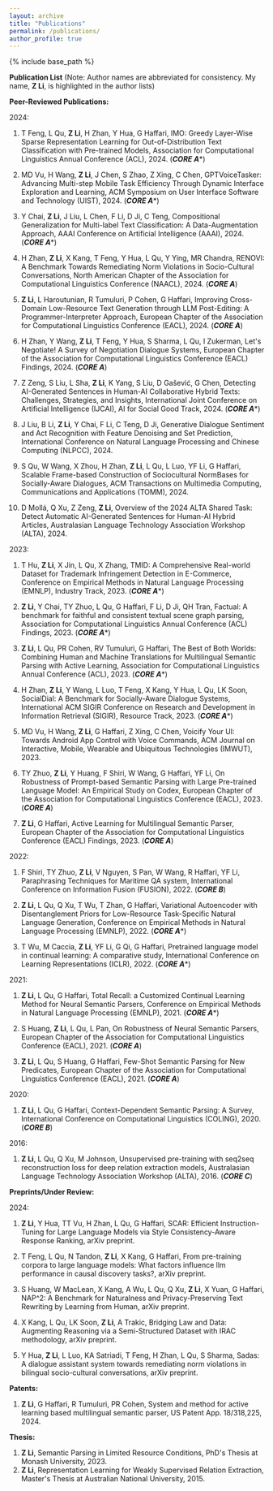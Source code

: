```yaml
---
layout: archive
title: "Publications"
permalink: /publications/
author_profile: true
---
```


{% include base_path %}

**Publication List**
(Note: Author names are abbreviated for consistency. My name, **Z Li**, is highlighted in the author lists)

**Peer-Reviewed Publications:**

2024:
1. T Feng, L Qu, **Z Li**, H Zhan, Y Hua, G Haffari, IMO: Greedy Layer-Wise Sparse Representation Learning for Out-of-Distribution Text Classification with Pre-trained Models, Association for Computational Linguistics Annual Conference (ACL), 2024. (***CORE A****)

2. MD Vu, H Wang, **Z Li**, J Chen, S Zhao, Z Xing, C Chen, GPTVoiceTasker: Advancing Multi-step Mobile Task Efficiency Through Dynamic Interface Exploration and Learning, ACM Symposium on User Interface Software and Technology (UIST), 2024. (***CORE A****)

3. Y Chai, **Z Li**, J Liu, L Chen, F Li, D Ji, C Teng, Compositional Generalization for Multi-label Text Classification: A Data-Augmentation Approach, AAAI Conference on Artificial Intelligence (AAAI), 2024. (***CORE A****)

4. H Zhan, **Z Li**, X Kang, T Feng, Y Hua, L Qu, Y Ying, MR Chandra, RENOVI: A Benchmark Towards Remediating Norm Violations in Socio-Cultural Conversations, North American Chapter of the Association for Computational Linguistics Conference (NAACL), 2024. (***CORE A***)

5. **Z Li**, L Haroutunian, R Tumuluri, P Cohen, G Haffari, Improving Cross-Domain Low-Resource Text Generation through LLM Post-Editing: A Programmer-Interpreter Approach, European Chapter of the Association for Computational Linguistics Conference (EACL), 2024. (***CORE A***)

6. H Zhan, Y Wang, **Z Li**, T Feng, Y Hua, S Sharma, L Qu, I Zukerman, Let's Negotiate! A Survey of Negotiation Dialogue Systems, European Chapter of the Association for Computational Linguistics Conference (EACL) Findings, 2024. (***CORE A***)

7. Z Zeng, S Liu, L Sha, **Z Li**, K Yang, S Liu, D Gašević, G Chen, Detecting AI-Generated Sentences in Human-AI Collaborative Hybrid Texts: Challenges, Strategies, and Insights, International Joint Conference on Artificial Intelligence (IJCAI), AI for Social Good Track, 2024. (***CORE A****)

8. J Liu, B Li, **Z Li**, Y Chai, F Li, C Teng, D Ji, Generative Dialogue Sentiment and Act Recognition with Feature Denoising and Set Prediction, International Conference on Natural Language Processing and Chinese Computing (NLPCC), 2024.

9. S Qu, W Wang, X Zhou, H Zhan, **Z Li**, L Qu, L Luo, YF Li, G Haffari, Scalable Frame-based Construction of Sociocultural NormBases for Socially-Aware Dialogues, ACM Transactions on Multimedia Computing, Communications and Applications (TOMM), 2024.

10. D Mollá, Q Xu, Z Zeng, **Z Li**, Overview of the 2024 ALTA Shared Task: Detect Automatic AI-Generated Sentences for Human-AI Hybrid Articles, Australasian Language Technology Association Workshop (ALTA), 2024.

2023:
1. T Hu, **Z Li**, X Jin, L Qu, X Zhang, TMID: A Comprehensive Real-world Dataset for Trademark Infringement Detection in E-Commerce, Conference on Empirical Methods in Natural Language Processing (EMNLP), Industry Track, 2023. (***CORE A****)

2. **Z Li**, Y Chai, TY Zhuo, L Qu, G Haffari, F Li, D Ji, QH Tran, Factual: A benchmark for faithful and consistent textual scene graph parsing, Association for Computational Linguistics Annual Conference (ACL) Findings, 2023. (***CORE A****)

3. **Z Li**, L Qu, PR Cohen, RV Tumuluri, G Haffari, The Best of Both Worlds: Combining Human and Machine Translations for Multilingual Semantic Parsing with Active Learning, Association for Computational Linguistics Annual Conference (ACL), 2023. (***CORE A****)

4. H Zhan, **Z Li**, Y Wang, L Luo, T Feng, X Kang, Y Hua, L Qu, LK Soon, SocialDial: A Benchmark for Socially-Aware Dialogue Systems, International ACM SIGIR Conference on Research and Development in Information Retrieval (SIGIR), Resource Track, 2023. (***CORE A****)

5. MD Vu, H Wang, **Z Li**, G Haffari, Z Xing, C Chen, Voicify Your UI: Towards Android App Control with Voice Commands, ACM Journal on Interactive, Mobile, Wearable and Ubiquitous Technologies (IMWUT), 2023.

6. TY Zhuo, **Z Li**, Y Huang, F Shiri, W Wang, G Haffari, YF Li, On Robustness of Prompt-based Semantic Parsing with Large Pre-trained Language Model: An Empirical Study on Codex, European Chapter of the Association for Computational Linguistics Conference (EACL), 2023. (***CORE A***)

7. **Z Li**, G Haffari, Active Learning for Multilingual Semantic Parser, European Chapter of the Association for Computational Linguistics Conference (EACL) Findings, 2023. (***CORE A***)

2022:
1. F Shiri, TY Zhuo, **Z Li**, V Nguyen, S Pan, W Wang, R Haffari, YF Li, Paraphrasing Techniques for Maritime QA system, International Conference on Information Fusion (FUSION), 2022. (***CORE B***)

2. **Z Li**, L Qu, Q Xu, T Wu, T Zhan, G Haffari, Variational Autoencoder with Disentanglement Priors for Low-Resource Task-Specific Natural Language Generation, Conference on Empirical Methods in Natural Language Processing (EMNLP), 2022. (***CORE A****)

3. T Wu, M Caccia, **Z Li**, YF Li, G Qi, G Haffari, Pretrained language model in continual learning: A comparative study, International Conference on Learning Representations (ICLR), 2022. (***CORE A****)

2021:
1. **Z Li**, L Qu, G Haffari, Total Recall: a Customized Continual Learning Method for Neural Semantic Parsers, Conference on Empirical Methods in Natural Language Processing (EMNLP), 2021. (***CORE A****)

2. S Huang, **Z Li**, L Qu, L Pan, On Robustness of Neural Semantic Parsers, European Chapter of the Association for Computational Linguistics Conference (EACL), 2021. (***CORE A***)

3. **Z Li**, L Qu, S Huang, G Haffari, Few-Shot Semantic Parsing for New Predicates, European Chapter of the Association for Computational Linguistics Conference (EACL), 2021. (***CORE A***)

2020:
1. **Z Li**, L Qu, G Haffari, Context-Dependent Semantic Parsing: A Survey, International Conference on Computational Linguistics (COLING), 2020. (***CORE B***)

2016:
1. **Z Li**, L Qu, Q Xu, M Johnson, Unsupervised pre-training with seq2seq reconstruction loss for deep relation extraction models, Australasian Language Technology Association Workshop (ALTA), 2016. (***CORE C***)

**Preprints/Under Review:**

2024:
1. **Z Li**, Y Hua, TT Vu, H Zhan, L Qu, G Haffari, SCAR: Efficient Instruction-Tuning for Large Language Models via Style Consistency-Aware Response Ranking, arXiv preprint.

2. T Feng, L Qu, N Tandon, **Z Li**, X Kang, G Haffari, From pre-training corpora to large language models: What factors influence llm performance in causal discovery tasks?, arXiv preprint.

3. S Huang, W MacLean, X Kang, A Wu, L Qu, Q Xu, **Z Li**, X Yuan, G Haffari, NAP^2: A Benchmark for Naturalness and Privacy-Preserving Text Rewriting by Learning from Human, arXiv preprint.

4. X Kang, L Qu, LK Soon, **Z Li**, A Trakic, Bridging Law and Data: Augmenting Reasoning via a Semi-Structured Dataset with IRAC methodology, arXiv preprint.

5. Y Hua, **Z Li**, L Luo, KA Satriadi, T Feng, H Zhan, L Qu, S Sharma, Sadas: A dialogue assistant system towards remediating norm violations in bilingual socio-cultural conversations, arXiv preprint.

**Patents:**
1. **Z Li**, G Haffari, R Tumuluri, PR Cohen, System and method for active learning based multilingual semantic parser, US Patent App. 18/318,225, 2024.

**Thesis:**
1. **Z Li**, Semantic Parsing in Limited Resource Conditions, PhD's Thesis at Monash University, 2023.
2. **Z Li**, Representation Learning for Weakly Supervised Relation Extraction, Master's Thesis at Australian National University, 2015.
